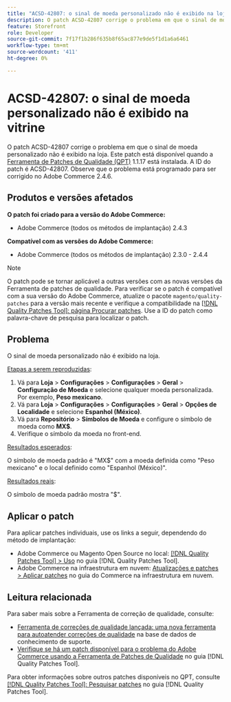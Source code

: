 ```yaml
---
title: "ACSD-42807: o sinal de moeda personalizado não é exibido na loja"
description: O patch ACSD-42807 corrige o problema em que o sinal de moeda personalizado não é exibido na loja. Este patch está disponível quando a [Ferramenta de correções de qualidade (QPT)](https://experienceleague.adobe.com/en/docs/commerce-knowledge-base/kb/announcements/commerce-announcements/magento-quality-patches-released-new-tool-to-self-serve-quality-patches) 1.1.17 está instalada. A ID do patch é ACSD-42807. Observe que o problema está programado para ser corrigido no Adobe Commerce 2.4.6.
feature: Storefront
role: Developer
source-git-commit: 7f17f1b286f635b8f65ac877e9de5f1d1a6a6461
workflow-type: tm+mt
source-wordcount: '411'
ht-degree: 0%

---
```


# ACSD-42807: o sinal de moeda personalizado não é exibido na vitrine

O patch ACSD-42807 corrige o problema em que o sinal de moeda personalizado não é exibido na loja. Este patch está disponível quando a [Ferramenta de Patches de Qualidade (QPT)](https://experienceleague.adobe.com/en/docs/commerce-knowledge-base/kb/announcements/commerce-announcements/magento-quality-patches-released-new-tool-to-self-serve-quality-patches) 1.1.17 está instalada. A ID do patch é ACSD-42807. Observe que o problema está programado para ser corrigido no Adobe Commerce 2.4.6.

## Produtos e versões afetados

**O patch foi criado para a versão do Adobe Commerce:**

* Adobe Commerce (todos os métodos de implantação) 2.4.3

**Compatível com as versões do Adobe Commerce:**

* Adobe Commerce (todos os métodos de implantação) 2.3.0 - 2.4.4

>[!NOTE]
>
>O patch pode se tornar aplicável a outras versões com as novas versões da Ferramenta de patches de qualidade. Para verificar se o patch é compatível com a sua versão do Adobe Commerce, atualize o pacote `magento/quality-patches` para a versão mais recente e verifique a compatibilidade na [[!DNL Quality Patches Tool]: página Procurar patches](https://experienceleague.adobe.com/en/docs/commerce-knowledge-base/kb/announcements/commerce-announcements/magento-quality-patches-released-new-tool-to-self-serve-quality-patches). Use a ID do patch como palavra-chave de pesquisa para localizar o patch.

## Problema

O sinal de moeda personalizado não é exibido na loja.

<u>Etapas a serem reproduzidas</u>:

1. Vá para **Loja** > **Configurações** > **Configurações** > **Geral** > **Configuração de Moeda** e selecione qualquer moeda personalizada. Por exemplo, **Peso mexicano**.
1. Vá para **Loja** > **Configurações** > **Configurações** > **Geral** > **Opções de Localidade** e selecione **Espanhol (México)**.
1. Vá para **Repositório** > **Símbolos de Moeda** e configure o símbolo de moeda como **MX$**.
1. Verifique o símbolo da moeda no front-end.

<u>Resultados esperados</u>:

O símbolo de moeda padrão é &quot;MX$&quot; com a moeda definida como &quot;Peso mexicano&quot; e o local definido como &quot;Espanhol (México)&quot;.

<u>Resultados reais</u>:

O símbolo de moeda padrão mostra &quot;$&quot;.

## Aplicar o patch

Para aplicar patches individuais, use os links a seguir, dependendo do método de implantação:

* Adobe Commerce ou Magento Open Source no local: [[!DNL Quality Patches Tool] > Uso](/help/tools/quality-patches-tool/usage.md) no guia [!DNL Quality Patches Tool].
* Adobe Commerce na infraestrutura em nuvem: [Atualizações e patches > Aplicar patches](https://experienceleague.adobe.com/docs/commerce-cloud-service/user-guide/develop/upgrade/apply-patches.html) no guia do Commerce na infraestrutura em nuvem.

## Leitura relacionada

Para saber mais sobre a Ferramenta de correção de qualidade, consulte:

* [Ferramenta de correções de qualidade lançada: uma nova ferramenta para autoatender correções de qualidade](https://experienceleague.adobe.com/en/docs/commerce-knowledge-base/kb/announcements/commerce-announcements/magento-quality-patches-released-new-tool-to-self-serve-quality-patches) na base de dados de conhecimento de suporte.
* [Verifique se há um patch disponível para o problema do Adobe Commerce usando a Ferramenta de Patches de Qualidade](/help/tools/quality-patches-tool/patches-available-in-qpt/check-patch-for-magento-issue-with-magento-quality-patches.md) no guia [!DNL Quality Patches Tool].

Para obter informações sobre outros patches disponíveis no QPT, consulte [[!DNL Quality Patches Tool]: Pesquisar patches](https://experienceleague.adobe.com/tools/commerce-quality-patches/index.html) no guia [!DNL Quality Patches Tool].
